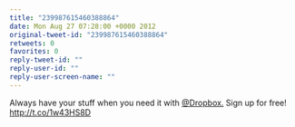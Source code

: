 ```yaml
---
title: "239987615460388864"
date: Mon Aug 27 07:28:00 +0000 2012
original-tweet-id: "239987615460388864"
retweets: 0
favorites: 0
reply-tweet-id: ""
reply-user-id: ""
reply-user-screen-name: ""
---
```

Always have your stuff when you need it with <a href="https://twitter.com/Dropbox.">@Dropbox.</a> Sign up for free! http://t.co/1w43HS8D
